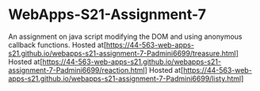 # WebApps-S21-Assignment-7
An assignment on java script modifying the DOM and using anonymous callback functions.
Hosted at[https://44-563-web-apps-s21.github.io/webapps-s21-assignment-7-Padmini6699/treasure.html]
Hosted at[https://44-563-web-apps-s21.github.io/webapps-s21-assignment-7-Padmini6699/reaction.html]
Hosted at[https://44-563-web-apps-s21.github.io/webapps-s21-assignment-7-Padmini6699/listy.html]


